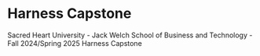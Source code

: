 # Harness Capstone
 Sacred Heart University - Jack Welch School of Business and Technology - Fall 2024/Spring 2025 Harness Capstone
